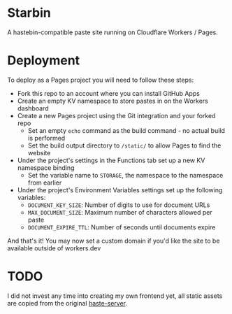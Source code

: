 # Starbin

A hastebin-compatible paste site running on Cloudflare Workers / Pages.

# Deployment

To deploy as a Pages project you will need to follow these steps:

- Fork this repo to an account where you can install GitHub Apps
- Create an empty KV namespace to store pastes in on the Workers dashboard
- Create a new Pages project using the Git integration and your forked repo
  - Set an empty ``echo`` command as the build command - no actual build is performed
  - Set the build output directory to ``/static/`` to allow Pages to find the website
- Under the project's settings in the Functions tab set up a new KV namespace binding
  - Set the variable name to ``STORAGE``, the namespace to the namespace from earlier
- Under the project's Environment Variables settings set up the following variables:
  - ``DOCUMENT_KEY_SIZE``: Number of digits to use for document URLs
  - ``MAX_DOCUMENT_SIZE``: Maximum number of characters allowed per paste
  - ``DOCUMENT_EXPIRE_TTL``: Number of seconds until documents expire

And that's it! You may now set a custom domain if you'd like the site to be available outside of workers.dev

# TODO

I did not invest any time into creating my own frontend yet, all static
assets are copied from the original [haste-server](https://github.com/seejohnrun/haste-server).
